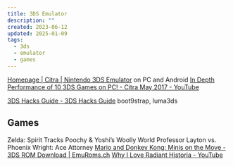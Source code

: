 ```yaml
---
title: 3DS Emulator
description: ""
created: 2023-06-12
updated: 2025-01-09
tags:
  - 3ds
  - emulator
  - games
---
```


[Homepage | Citra | Nintendo 3DS Emulator](https://citra-emu.org/) on PC and Android
[In Depth Performance of 10 3DS Games on PC! - Citra May 2017 - YouTube](https://www.youtube.com/watch?v=HzB3mPVIAPY)

[3DS Hacks Guide - 3DS Hacks Guide](https://3ds.hacks.guide/)
boot9strap, luma3ds

## Games

Zelda: Spirit Tracks
Poochy & Yoshi’s Woolly World
Professor Layton vs. Phoenix Wright: Ace Attorney
[Mario and Donkey Kong: Minis on the Move - 3DS ROM Download | EmuRoms.ch](http://www.emuroms.ch/3ds/mario-and-donkey-kong-minis-move-rom-download-torrent)
[Why I Love Radiant Historia - YouTube](https://www.youtube.com/watch?v=Ktev66tZn3Q)
